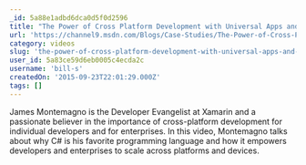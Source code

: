 ```yaml
---
_id: 5a88e1adbd6dca0d5f0d2596
title: "The Power of Cross Platform Development with Universal Apps and Xamarin"
url: 'https://channel9.msdn.com/Blogs/Case-Studies/The-Power-of-Cross-Platform-Development-with-Universal-Apps-and-Xamarin'
category: videos
slug: 'the-power-of-cross-platform-development-with-universal-apps-and-xamarin'
user_id: 5a83ce59d6eb0005c4ecda2c
username: 'bill-s'
createdOn: '2015-09-23T22:01:29.000Z'
tags: []
---
```


James Montemagno is the Developer Evangelist at Xamarin and a passionate believer in the importance of cross-platform development for individual developers and for enterprises. In this video, Montemagno talks about why C# is his favorite programming language and how it empowers developers and enterprises to scale across platforms and devices.
